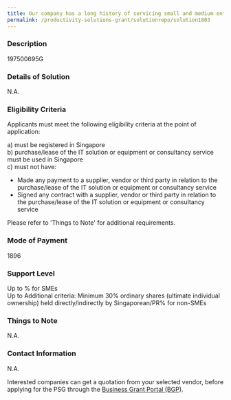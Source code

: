 ```yaml
---
title: Our company has a long history of servicing small and medium enterprises. Two of the main challenges constantly faced when working with SMEs are limited resources in financial and manpower.    Proposal on changes to accounting processes and accounting solutions are usually met with reluctance due to capital expenditures and manpower to adapt to these new solutions.    Xero  is Cloud based and beautifully addresses challenging times where working from home or anywhere is the new norm.
permalink: /productivity-solutions-grant/solutionrepo/solution1803
---
```


### Description

197500695G

### Details of Solution

N.A.

### Eligibility Criteria

Applicants must meet the following eligibility criteria at the point of application:

a) must be registered in Singapore <br>
b) purchase/lease of the IT solution or equipment or consultancy service must be used in Singapore <br>
c) must not have:
- Made any payment to a supplier, vendor or third party in relation to the purchase/lease of the IT solution or equipment or consultancy service
- Signed any contract with a supplier, vendor or third party in relation to the purchase/lease of the IT solution or equipment or consultancy service

Please refer to 'Things to Note' for additional requirements.

### Mode of Payment
1896

### Support Level
Up to % for SMEs <br>
Up to Additional criteria: 
Minimum 30% ordinary shares (ultimate individual ownership) held directly/indirectly by Singaporean/PR% for non-SMEs

### Things to Note
N.A.

### Contact Information
N.A.

Interested companies can get a quotation from your selected vendor, before applying for the PSG through the <a target='_blank' rel='noopener' href='https://www.businessgrants.gov.sg/'>Business Grant Portal (BGP)</a>.
